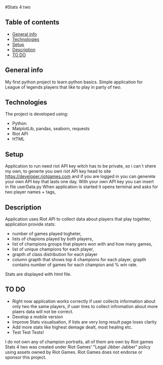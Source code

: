 #Stats 4 two 

## Table of contents
* [General info](#general-info)
* [Technologies](#technologies)
* [Setup](#setup)
* [Description](#Description)
* [TO DO](#TO-DO)

## General info
 My first python project to learn python basics. Simple application for League of legends players that like to play in party of two. 

## Technologies
The project is developed using:
* Python
* MatplotLib, pandas, seaborn, requests
* Riot API
* HTML

## Setup
Application to run need riot API key witch has to be private, so i can`t shere my own, to generte you own riot API key head to site https://developer.riotgames.com and if you are logged in you can generete your own API key that lasts one day. With your own API key you can insert in file userData.py
When application is started it opens terminal and asks for two player names + tags, 

## Description
Application uses Riot API to collect data about players that play togehter, application provide stats:
- number of games played togheter,
- lists of chapions played by both players,
- list of champions groups that players won with and how many games,
- list of unique champions for each player,
- grapth of class distribution for each player
- column grapth that shows top 4 champions for each player, grapth contains number of games for each champion and % win rate.

Stats are displayed with html file. 

## TO DO
* Right now application works correctly if user collects information about only two the same players, if user tires to collect infromation about more plaers data will not be correct.
* Develop a mobile version
* Improve Stats visualisation, if lists are very long result page loses clarity
* Add more stats like highest demage dealt, most healing etc.
* Test Test Tests!

I do not own any of champion portraits, all of them are own by Riot games 
Stats 4 two was created under Riot Games' "Legal Jibber Jabber" policy using assets owned by Riot Games.  Riot Games does not endorse or sponsor this project.
